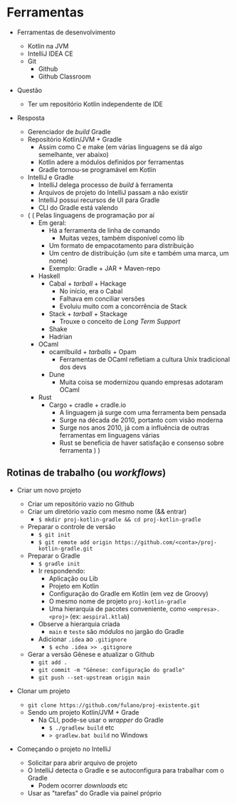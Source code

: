 # Ferramentas

* Ferramentas de desenvolvimento
    * Kotlin na JVM
    * IntelliJ IDEA CE
    * Git
        * Github
        * Github Classroom

* Questão
    * Ter um repositório Kotlin independente de IDE

* Resposta
    * Gerenciador de _build_ Gradle
    * Repositório Kotlin/JVM + Gradle
        * Assim como C e make (em várias linguagens se dá algo semelhante, ver abaixo)
        * Kotlin adere a módulos definidos por ferramentas
        * Gradle tornou-se programável em Kotlin
    * IntelliJ e Gradle
        * IntelliJ delega processo de _build_ à ferramenta
        * Arquivos de projeto do IntelliJ passam a não existir
        * IntelliJ possui recursos de UI para Gradle
        * CLI do Gradle está valendo
    * ( ( Pelas linguagens de programação por aí
        * Em geral:
            * Há a ferramenta de linha de comando
                * Muitas vezes, também disponível como lib
            * Um formato de empacotamento para distribuição
            * Um centro de distribuição (um site e também uma marca, um nome)
            * Exemplo: Gradle + JAR + Maven-repo
        * Haskell
            *  Cabal + _tarball_ + Hackage 
                * No início, era o Cabal
                * Falhava em conciliar versões
                * Evoluiu muito com a concorrência de Stack
            * Stack + _tarball_ + Stackage
                * Trouxe o conceito de _Long Term Support_ 
            * Shake
            * Hadrian
        * OCaml
            * ocamlbuild + _tarballs_ + Opam
                * Ferramentas de OCaml refletiam a cultura Unix tradicional dos devs
            * Dune
                * Muita coisa se modernizou quando empresas adotaram OCaml
        * Rust
            * Cargo + cradle + cradle.io
                * A linguagem já surge com uma ferramenta bem pensada
                * Surge na década de 2010, portanto com visão moderna
                * Surge nos anos 2010, já com a influência de outras ferramentas em linguagens várias
                * Rust se beneficia de haver satisfação e consenso sobre ferramenta
                ) ) 
                

## Rotinas de trabalho (ou _workflows_)

* Criar um novo projeto
    * Criar um repositório vazio no Github
    * Criar um diretório vazio com mesmo nome (&& entrar)
        * `$ mkdir proj-kotlin-gradle && cd proj-kotlin-gradle`
    * Preparar o controle de versão
        * `$ git init`
        * `$ git remote add origin https://github.com/<conta>/proj-kotlin-gradle.git`
    * Preparar o Gradle
        * `$ gradle init` 
        * Ir respondendo: 
            * Aplicação ou Lib
            * Projeto em Kotlin
            * Configuração do Gradle em Kotlin (em vez de Groovy)
            * O mesmo nome de projeto `proj-kotlin-gradle`
            * Uma hierarquia de pacotes conveniente, como `<empresa>.<proj>` (ex: `aespiral.ktlab`)
        * Observe a hierarquia criada
            * `main` e `teste` são _módulos_ no jargão do Gradle
        * Adicionar `.idea` ao `.gitignore`
            * `$ echo .idea >> .gitignore`
    * Gerar a versão Gênese e atualizar o Github
        * `git add .`
        * `git commit -m "Gênese: configuração do gradle"`
        * `git push --set-upstream origin main`
            
* Clonar um projeto
    * `git clone https://github.com/fulano/proj-existente.git`
    * Sendo um projeto Kotlin/JVM + Grade
        * Na CLI, pode-se usar o _wrapper_ do Gradle
            * `$ ./gradlew build` etc
            * `> gradlew.bat build` no Windows

* Começando o projeto no IntelliJ
    * Solicitar para abrir arquivo de projeto
    * O IntelliJ detecta o Gradle e se autoconfigura para trabalhar com o Gradle
        * Podem ocorrer _downloads_ etc
    * Usar as "tarefas" do Gradle via painel próprio